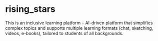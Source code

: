 # rising_stars
This is an inclusive learning platform – AI-driven platform that simplifies complex topics and supports multiple learning formats (chat, sketching, videos, e-books), tailored to students of all backgrounds.

